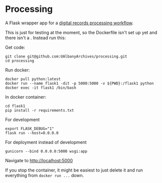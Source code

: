 # Processing

A Flask wrapper app for a [digital records processing workflow](https://github.com/UAlbanyArchives/ingest-processing-workflow).

This is just for testing at the moment, so the Dockerfile isn't set up yet and there isn't a . Instead run this:

Get code:
```
git clone git@github.com:UAlbanyArchives/processing.git
cd processing
```
Run docker:
```
docker pull python:latest
docker run --name flask1 -dit -p 5000:5000 -v ${PWD}:/flask1 python
docker exec -it flask1 /bin/bash
```
In docker container:
```
cd flask1
pip install -r requirements.txt
```
For development
```
export FLASK_DEBUG="1" 
flask run --host=0.0.0.0
```
For deployment instead of development
```
gunicorn --bind 0.0.0.0:5000 wsgi:app
```

Navigate to [http://localhost:5000](http://localhost:5000)

If you stop the container, it might be easiest to just delete it and run everything from `docker run ...` down.

